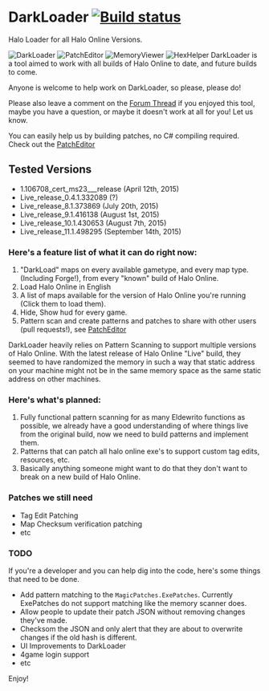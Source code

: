 # DarkLoader [![Build status](https://ci.appveyor.com/api/projects/status/evq3v5pgw6wxegi4?svg=true)](https://ci.appveyor.com/project/dark-c0de/darkloader)
Halo Loader for all Halo Online Versions.

![DarkLoader](https://halo.click/OBc7ik)
![PatchEditor](https://halo.click/yQJX3K)
![MemoryViewer](https://halo.click/DqHdQ3)
![HexHelper](https://halo.click/7869yL)
DarkLoader is a tool aimed to work with all builds of Halo Online to date, and future builds to come.

Anyone is welcome to help work on DarkLoader, so please, please do! 

Please also leave a comment on the [Forum Thread](https://forum.halo.click/index.php?/topic/234-program-darkloader/) if you enjoyed this tool, maybe you have a question, or maybe it doesn't work at all for you! Let us know. 

You can easily help us by building patches, no C# compiling required. Check out the [PatchEditor](https://github.com/dark-c0de/DarkLoader/wiki/Patch-Editor)

## Tested Versions
* 1.106708_cert_ms23___release (April 12th, 2015)
* Live_release_0.4.1.332089 (?)
* Live_release_8.1.373869 (July 20th, 2015)
* Live_release_9.1.416138 (August 1st, 2015)
* Live_release_10.1.430653 (August 7th, 2015)
* Live_release_11.1.498295 (September 14th, 2015)

### Here's a feature list of what it can do right now:
1. "DarkLoad" maps on every available gametype, and every map type. (Including Forge!), from every "known" build of Halo Online.
2. Load Halo Online in English
3. A list of maps available for the version of Halo Online you're running (Click them to load them).
4. Hide, Show hud for every game.
5. Pattern scan and create patterns and patches to share with other users (pull requests!), see [PatchEditor](https://github.com/dark-c0de/DarkLoader/wiki/Patch-Editor)

DarkLoader heavily relies on Pattern Scanning to support multiple versions of Halo Online. With the latest release of Halo Online "Live" build, they seemed to have randomized the memory in such a way that static address on your machine might not be in the same memory space as the same static address on other machines. 

### Here's what's planned:
1. Fully functional pattern scanning for as many Eldewrito functions as possible, we already have a good understanding of where things live from the original build, now we need to build patterns and implement them.
2. Patterns that can patch all halo online exe's to support custom tag edits, resources, etc. 
3. Basically anything someone might want to do that they don't want to break on a new build of Halo Online.

### Patches we still need
* Tag Edit Patching
* Map Checksum verification patching
* etc

### TODO
If you're a developer and you can help dig into the code, here's some things that need to be done.
* Add pattern matching to the `MagicPatches.ExePatches`. Currently ExePatches do not support matching like the memory scanner does. 
* Allow people to update their patch JSON without removing changes they've made.
* Checksom the JSON and only alert that they are about to overwrite changes if the old hash is different.
* UI Improvements to DarkLoader
* 4game login support
* etc

Enjoy!
